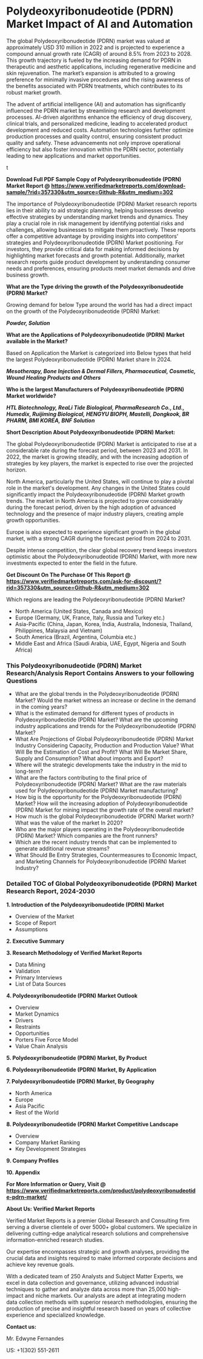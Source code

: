<meta name="title" content="Global Polydeoxyribonudeotide (PDRN) Market Impact of AI and Automation"><meta name="description" content="The global Polydeoxyribonudeotide (PDRN) market was valued at approximately USD 310 million in 2022 and is projected to experience a compound annual growth rate (CAGR)"><meta name="title" content="Polydeoxyribonudeotide (PDRN) Market Size, Share, Scope, Trends, Growth, Opportunities, Analysis, Forecast"><h1>Polydeoxyribonudeotide (PDRN) Market Impact of AI and Automation</h1><p>The global Polydeoxyribonudeotide (PDRN) market was valued at approximately USD 310 million in 2022 and is projected to experience a compound annual growth rate (CAGR) of around 8.5% from 2023 to 2028. This growth trajectory is fueled by the increasing demand for PDRN in therapeutic and aesthetic applications, including regenerative medicine and skin rejuvenation. The market’s expansion is attributed to a growing preference for minimally invasive procedures and the rising awareness of the benefits associated with PDRN treatments, which contributes to its robust market growth.</p><p>The advent of artificial intelligence (AI) and automation has significantly influenced the PDRN market by streamlining research and development processes. AI-driven algorithms enhance the efficiency of drug discovery, clinical trials, and personalized medicine, leading to accelerated product development and reduced costs. Automation technologies further optimize production processes and quality control, ensuring consistent product quality and safety. These advancements not only improve operational efficiency but also foster innovation within the PDRN sector, potentially leading to new applications and market opportunities.</p>t</p><p id="" class=""><strong>Download Full PDF Sample Copy of Polydeoxyribonudeotide (PDRN) Market Report @ <a href="https://www.verifiedmarketreports.com/download-sample/?rid=357330&utm_source=Github-R&utm_medium=302" target="_blank">https://www.verifiedmarketreports.com/download-sample/?rid=357330&utm_source=Github-R&utm_medium=302</a></strong></p><p>The importance of&nbsp;Polydeoxyribonudeotide (PDRN) Market research reports lies in their ability to aid strategic planning, helping businesses develop effective strategies by understanding market trends and dynamics. They play a crucial role in risk management by identifying potential risks and challenges, allowing businesses to mitigate them proactively. These reports offer a competitive advantage by providing insights into competitors' strategies and Polydeoxyribonudeotide (PDRN) Market positioning. For investors, they provide critical data for making informed decisions by highlighting market forecasts and growth potential. Additionally, market research reports guide product development by understanding consumer needs and preferences, ensuring products meet market demands and drive business growth.</p><p><strong>What are the&nbsp;Type driving the growth of the Polydeoxyribonudeotide (PDRN) Market?</strong></p><p id="" class="">Growing demand for below Type around the world has had a direct impact on the growth of the Polydeoxyribonudeotide (PDRN) Market:</p><em><strong>Powder, Solution</strong></em></p><strong>What are the&nbsp;Applications&nbsp;of Polydeoxyribonudeotide (PDRN) Market available in the Market?</strong></p><p id="" class="">Based on Application the Market is categorized into Below types that held the largest Polydeoxyribonudeotide (PDRN) Market share In 2024.</p><em><strong>Mesotherapy, Bone Injection & Dermal Fillers, Pharmaceutical, Cosmetic, Wound Healing Products and Others</strong></em></p><strong>Who is the largest Manufacturers of Polydeoxyribonudeotide (PDRN) Market worldwide?</strong></p><p><em><strong>HTL Biotechnology, ReaLi Tide Biological, PharmaResearch Co., Ltd., Humedix, Ruijiming Biological, HENGYU BIOPH, Mastelli, Dongkook, BR PHARM, BMI KOREA, BNF Solution</strong></em></p><p id="" class=""><strong>Short Description About Polydeoxyribonudeotide (PDRN) Market:</strong></p><p>The global Polydeoxyribonudeotide (PDRN) Market is anticipated to rise at a considerable rate during the forecast period, between 2023 and 2031. In 2022, the market is growing steadily, and with the increasing adoption of strategies by key players, the market is expected to rise over the projected horizon.</p><p>North America, particularly the United States, will continue to play a pivotal role in the market's development. Any changes in the United States could significantly impact the Polydeoxyribonudeotide (PDRN) Market growth trends. The market in North America is projected to grow considerably during the forecast period, driven by the high adoption of advanced technology and the presence of major industry players, creating ample growth opportunities.</p><p>Europe is also expected to experience significant growth in the global market, with a strong CAGR during the forecast period from 2024 to 2031.</p><p>Despite intense competition, the clear global recovery trend keeps investors optimistic about the Polydeoxyribonudeotide (PDRN) Market, with more new investments expected to enter the field in the future.</p><p id="" class=""><strong>Get Discount On The Purchase Of This Report @ <a href="https://www.verifiedmarketreports.com/ask-for-discount/?rid=357330&utm_source=Github-R&utm_medium=302" target="_blank">https://www.verifiedmarketreports.com/ask-for-discount/?rid=357330&utm_source=Github-R&utm_medium=302</a></strong></p>Which regions are leading the Polydeoxyribonudeotide (PDRN) Market?</p><ul><li>North America (United States, Canada and Mexico)</li><li>Europe (Germany, UK, France, Italy, Russia and Turkey etc.)</li><li>Asia-Pacific (China, Japan, Korea, India, Australia, Indonesia, Thailand, Philippines, Malaysia and Vietnam)</li><li>South America (Brazil, Argentina, Columbia etc.)</li><li>Middle East and Africa (Saudi Arabia, UAE, Egypt, Nigeria and South Africa)</li></ul><h3 id="" class="">This Polydeoxyribonudeotide (PDRN) Market Research/Analysis Report Contains Answers to your following Questions</h3><ul><li>What are the global trends in the Polydeoxyribonudeotide (PDRN) Market? Would the market witness an increase or decline in the demand in the coming years?</li><li>What is the estimated demand for different types of products in Polydeoxyribonudeotide (PDRN) Market? What are the upcoming industry applications and trends for the Polydeoxyribonudeotide (PDRN) Market?</li><li>What Are Projections of Global Polydeoxyribonudeotide (PDRN) Market Industry Considering Capacity, Production and Production Value? What Will Be the Estimation of Cost and Profit? What Will Be Market Share, Supply and Consumption? What about imports and Export?</li><li>Where will the strategic developments take the industry in the mid to long-term?</li><li>What are the factors contributing to the final price of Polydeoxyribonudeotide (PDRN) Market? What are the raw materials used for Polydeoxyribonudeotide (PDRN) Market manufacturing?</li><li>How big is the opportunity for the Polydeoxyribonudeotide (PDRN) Market? How will the increasing adoption of Polydeoxyribonudeotide (PDRN) Market for mining impact the growth rate of the overall market?</li><li>How much is the global Polydeoxyribonudeotide (PDRN) Market worth? What was the value of the market In 2020?</li><li>Who are the major players operating in the Polydeoxyribonudeotide (PDRN) Market? Which companies are the front runners?</li><li>Which are the recent industry trends that can be implemented to generate additional revenue streams?</li><li>What Should Be Entry Strategies, Countermeasures to Economic Impact, and Marketing Channels for Polydeoxyribonudeotide (PDRN) Market Industry?</li></ul><h3 id="" class="">Detailed TOC of Global Polydeoxyribonudeotide (PDRN) Market Research Report, 2024-2030</h3><p id="" class=""><strong>1. Introduction of the Polydeoxyribonudeotide (PDRN) Market</strong></p><ul><li>Overview of the Market</li><li>Scope of Report</li><li>Assumptions</li></ul><p id="" class=""><strong>2. Executive Summary</strong></p><p id="" class=""><strong>3. Research Methodology of Verified Market Reports</strong></p><ul><li>Data Mining</li><li>Validation</li><li>Primary Interviews</li><li>List of Data Sources</li></ul><p id="" class=""><strong>4. Polydeoxyribonudeotide (PDRN) Market Outlook</strong></p><ul><li>Overview</li><li>Market Dynamics</li><li>Drivers</li><li>Restraints</li><li>Opportunities</li><li>Porters Five Force Model</li><li>Value Chain Analysis</li></ul><p id="" class=""><strong>5. Polydeoxyribonudeotide (PDRN) Market, By Product</strong></p><p id="" class=""><strong>6. Polydeoxyribonudeotide (PDRN) Market, By Application</strong></p><p id="" class=""><strong>7. Polydeoxyribonudeotide (PDRN) Market, By Geography</strong></p><ul><li>North America</li><li>Europe</li><li>Asia Pacific</li><li>Rest of the World</li></ul><p id="" class=""><strong>8. Polydeoxyribonudeotide (PDRN) Market Competitive Landscape</strong></p><ul><li>Overview</li><li>Company Market Ranking</li><li>Key Development Strategies</li></ul><p id="" class=""><strong>9. Company Profiles</strong></p><p id="" class=""><strong>10. Appendix</strong></p><p id="" class=""><strong>For More Information or Query, Visit @ <a href="https://www.verifiedmarketreports.com/product/polydeoxyribonudeotide-pdrn-market/" target="_blank">https://www.verifiedmarketreports.com/product/polydeoxyribonudeotide-pdrn-market/</a></strong></p><p id="" class=""><strong>About Us: Verified Market Reports</strong></p><p id="" class="">Verified Market Reports is a premier Global Research and Consulting firm serving a diverse clientele of over 5000+ global customers. We specialize in delivering cutting-edge analytical research solutions and comprehensive information-enriched research studies.</p><p id="" class="">Our expertise encompasses strategic and growth analyses, providing the crucial data and insights required to make informed corporate decisions and achieve key revenue goals.</p><p id="" class="">With a dedicated team of 250 Analysts and Subject Matter Experts, we excel in data collection and governance, utilizing advanced industrial techniques to gather and analyze data across more than 25,000 high-impact and niche markets. Our analysts are adept at integrating modern data collection methods with superior research methodologies, ensuring the production of precise and insightful research based on years of collective experience and specialized knowledge.</p><p id="" class=""><strong>Contact us:</strong></p><p id="" class="">Mr. Edwyne Fernandes</p><p id="" class="">US: +1(302) 551-2611</p>